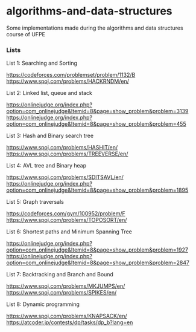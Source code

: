 # algorithms-and-data-structures
Some implementations made during the algorithms and data structures course of UFPE

### Lists

List 1: Searching and Sorting

https://codeforces.com/problemset/problem/1132/B <br />
https://www.spoj.com/problems/HACKRNDM/en/ <br />

List 2: Linked list, queue and stack

https://onlinejudge.org/index.php?option=com_onlinejudge&Itemid=8&page=show_problem&problem=3139 <br />
https://onlinejudge.org/index.php?option=com_onlinejudge&Itemid=8&page=show_problem&problem=455 <br />

List 3: Hash and Binary search tree

https://www.spoj.com/problems/HASHIT/en/ <br />
https://www.spoj.com/problems/TREEVERSE/en/ <br />

List 4: AVL tree and Binary heap

https://www.spoj.com/problems/SDITSAVL/en/ <br />
https://onlinejudge.org/index.php?option=com_onlinejudge&Itemid=8&page=show_problem&problem=1895 <br />

List 5: Graph traversals

https://codeforces.com/gym/100952/problem/F <br />
https://www.spoj.com/problems/TOPOSORT/en/ <br />
 
List 6: Shortest paths and Minimum Spanning Tree

https://onlinejudge.org/index.php?option=com_onlinejudge&Itemid=8&page=show_problem&problem=1927 <br />
https://onlinejudge.org/index.php?option=com_onlinejudge&Itemid=8&page=show_problem&problem=2847 <br />

List 7: Backtracking and Branch and Bound

https://www.spoj.com/problems/MKJUMPS/en/ <br />
https://www.spoj.com/problems/SPIKES/en/ <br />

List 8: Dynamic programming

https://www.spoj.com/problems/KNAPSACK/en/ <br />
https://atcoder.jp/contests/dp/tasks/dp_b?lang=en <br />
